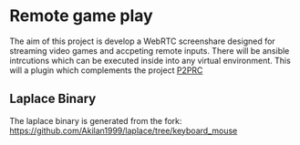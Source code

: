 # Remote game play 
The aim of this project is develop a WebRTC screenshare designed for streaming video games and 
accpeting remote inputs. 
There will be ansible intrcutions which can be executed inside into any virtual environment. This will 
a plugin which complements the project [P2PRC](https://p2prc.akilan.io)

## Laplace Binary 
The laplace binary is generated from the fork:
https://github.com/Akilan1999/laplace/tree/keyboard_mouse
